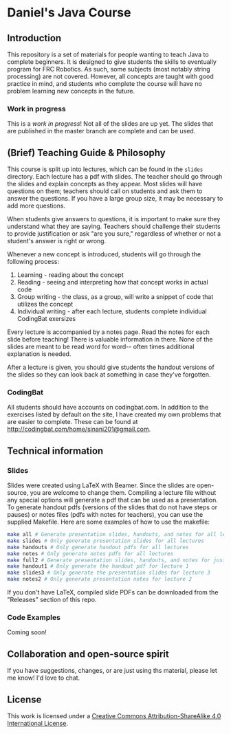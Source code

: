 # Daniel's Java Course
## Introduction
This repository is a set of materials for people wanting to teach Java to complete beginners. It is designed to give students the skills to eventually program for FRC Robotics. As such, some subjects (most notably string processing) are not covered. However, all concepts are taught with good practice in mind, and students who complete the course will have no problem learning new concepts in the future.

### Work in progress
This is a *work in progress*! Not all of the slides are up yet. The slides that are published in the master branch are complete and can be used.

## (Brief) Teaching Guide & Philosophy
This course is split up into lectures, which can be found in the `slides` directory. Each lecture has a pdf with slides. The teacher should go through the slides and explain concepts as they appear. Most slides will have questions on them; teachers should call on students and ask them to answer the questions. If you have a large group size, it may be necessary to add more questions.

When students give answers to questions, it is important to make sure they understand what they are saying. Teachers should challenge their students to provide justification or ask "are you sure," regardless of whether or not a student's answer is right or wrong.

Whenever a new concept is introduced, students will go through the following process:

1. Learning - reading about the concept
2. Reading - seeing and interpreting how that concept works in actual code
3. Group writing - the class, as a group, will write a snippet of code that utilizes the concept
4. Individual writing - after each lecture, students complete individual CodingBat exersizes

Every lecture is accompanied by a notes page. Read the notes for each slide before teaching! There is valuable information in there. None of the slides are meant to be read word for word-- often times additional explanation is needed.

After a lecture is given, you should give students the handout versions of the slides so they can look back at something in case they've forgotten.

### CodingBat
All students should have accounts on codingbat.com. In addition to the exercises listed by default on the site, I have created my own problems that are easier to complete. These can be found at http://codingbat.com/home/sinani201@gmail.com.

## Technical information
### Slides
Slides were created using LaTeX with Beamer. Since the slides are open-source, you are welcome to change them. Compiling a lecture file without any special options will generate a pdf that can be used as a presentation. To generate handout pdfs (versions of the slides that do not have steps or pauses) or notes files (pdfs with notes for teachers), you can use the supplied Makefile. Here are some examples of how to use the makefile:

```bash
make all # Generate presentation slides, handouts, and notes for all lectures
make slides # Only generate presentation slides for all lectures
make handouts # Only generate handout pdfs for all lectures
make notes # Only generate notes pdfs for all lectures
make full2 # Generate presentation slides, handouts, and notes for just lecture 2
make handout1 # Only generate the handout pdf for lecture 1
make slides3 # Only generate the presentation slides for lecture 3
make notes2 # Only generate presentation notes for lecture 2
```

If you don't have LaTeX, compiled slide PDFs can be downloaded from the "Releases" section of this repo.

### Code Examples
Coming soon!

## Collaboration and open-source spirit
If you have suggestions, changes, or are just using ths material, please let me know! I'd love to chat.

## License
This work is licensed under a [Creative Commons Attribution-ShareAlike 4.0 International License](http://creativecommons.org/licenses/by-sa/4.0/).
